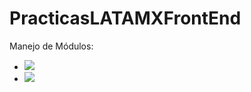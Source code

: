 # PracticasLATAMXFrontEnd

Manejo de Módulos:

<ul>
        <li><a href="Abogabot"><img src="https://img.shields.io/badge/MODULO-%20%20UNO%20-brightblue?style=for-the-badge"/> </a></li>
        <li><a href="Modulo2"><img src="https://img.shields.io/badge/MODULO-%20%20DOS%20-brightgreen?style=for-the-badge"/> </a></li>
   
